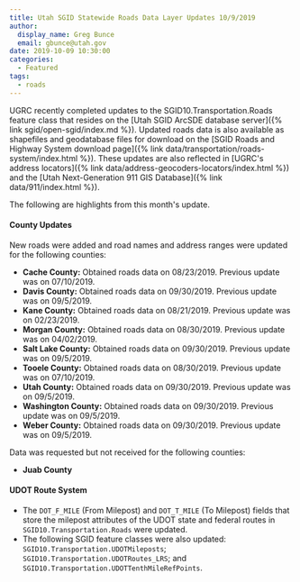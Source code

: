 ```yaml
---
title: Utah SGID Statewide Roads Data Layer Updates 10/9/2019
author:
  display_name: Greg Bunce
  email: gbunce@utah.gov
date: 2019-10-09 10:30:00
categories:
  - Featured
tags:
  - roads
---
```


UGRC recently completed updates to the SGID10.Transportation.Roads feature class that resides on the [Utah SGID ArcSDE database server]({% link sgid/open-sgid/index.md %}). Updated roads data is also available as shapefiles and geodatabase files for download on the [SGID Roads and Highway System download page]({% link data/transportation/roads-system/index.html %}). These updates are also reflected in [UGRC's address locators]({% link data/address-geocoders-locators/index.html %}) and the [Utah Next-Generation 911 GIS Database]({% link data/911/index.html %}).

The following are highlights from this month's update.

#### County Updates

New roads were added and road names and address ranges were updated for the following counties:

- **Cache County:** Obtained roads data on 08/23/2019. Previous update was on 07/10/2019.
- **Davis County:** Obtained roads data on 09/30/2019. Previous update was on 09/5/2019.
- **Kane County:** Obtained roads data on 08/21/2019. Previous update was on 02/23/2019.
- **Morgan County:** Obtained roads data on 08/30/2019. Previous update was on 04/02/2019.
- **Salt Lake County:** Obtained roads data on 09/30/2019. Previous update was on 09/5/2019.
- **Tooele County:** Obtained roads data on 08/30/2019. Previous update was on 07/10/2019.
- **Utah County:** Obtained roads data on 09/30/2019. Previous update was on 09/5/2019.
- **Washington County:** Obtained roads data on 09/30/2019. Previous update was on 09/5/2019.
- **Weber County:** Obtained roads data on 09/30/2019. Previous update was on 09/5/2019.

Data was requested but not received for the following counties:

- **Juab County**

#### UDOT Route System

- The `DOT_F_MILE` (From Milepost) and `DOT_T_MILE` (To Milepost) fields that store the milepost attributes of the UDOT state and federal routes in `SGID10.Transportation.Roads` were updated.
- The following SGID feature classes were also updated: `SGID10.Transportation.UDOTMileposts`; `SGID10.Transportation.UDOTRoutes_LRS`; and `SGID10.Transportation.UDOTTenthMileRefPoints`.
